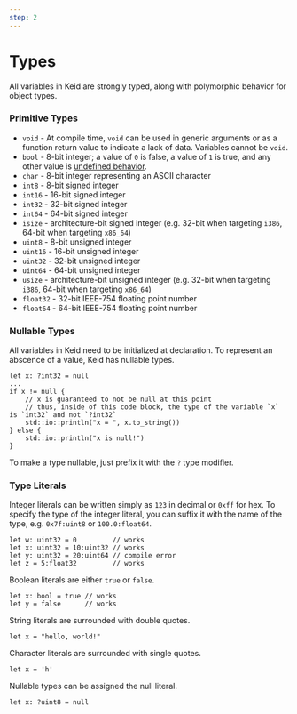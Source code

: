 ```yaml
---
step: 2
---
```


# Types

All variables in Keid are strongly typed, along with polymorphic behavior for object types.

### Primitive Types

* `void` - At compile time, `void` can be used in generic arguments or as a function return value to indicate a lack of data. Variables cannot be `void`.
* `bool` - 8-bit integer; a value of `0` is false, a value of `1` is true, and any other value is [undefined behavior](/undefined-behavior).
* `char` - 8-bit integer representing an ASCII character
* `int8` - 8-bit signed integer
* `int16` - 16-bit signed integer
* `int32` - 32-bit signed integer
* `int64` - 64-bit signed integer
* `isize` - architecture-bit signed integer (e.g. 32-bit when targeting `i386`, 64-bit when targeting `x86_64`)
* `uint8` - 8-bit unsigned integer
* `uint16` - 16-bit unsigned integer
* `uint32` - 32-bit unsigned integer
* `uint64` - 64-bit unsigned integer
* `usize` - architecture-bit unsigned integer (e.g. 32-bit when targeting `i386`, 64-bit when targeting `x86_64`)
* `float32` - 32-bit IEEE-754 floating point number
* `float64` - 64-bit IEEE-754 floating point number

### Nullable Types

All variables in Keid need to be initialized at declaration.
To represent an abscence of a value, Keid has nullable types.

```keid
let x: ?int32 = null
...
if x != null {
    // x is guaranteed to not be null at this point
    // thus, inside of this code block, the type of the variable `x` is `int32` and not `?int32`
    std::io::println("x = ", x.to_string())
} else {
    std::io::println("x is null!")
}
```

To make a type nullable, just prefix it with the `?` type modifier.

### Type Literals

Integer literals can be written simply as `123` in decimal or `0xff` for hex. To specify the type of the integer literal, you can suffix it with the name of the type, e.g. `0x7f:uint8` or `100.0:float64`.
```keid
let w: uint32 = 0         // works
let x: uint32 = 10:uint32 // works
let y: uint32 = 20:uint64 // compile error
let z = 5:float32         // works
```

Boolean literals are either `true` or `false`. 
```keid
let x: bool = true // works
let y = false      // works
```

String literals are surrounded with double quotes.
```keid
let x = "hello, world!"
```

Character literals are surrounded with single quotes.
```keid
let x = 'h'
```

Nullable types can be assigned the null literal.
```keid
let x: ?uint8 = null
```
